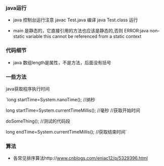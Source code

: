 ### java运行 ###
* java 控制台运行注意
javac Test.java 编译
java Test.class 运行

* main 是静态的，它直接引用的方法也应该是静态的,否则
ERROR:java non-static variable this cannot be referenced from a static context 

### 代码细节 ###
* java 数组length是属性，不是方法，后面没有括号

### 一些方法 ###
java获取程序执行时间

`long startTime=System.nanoTime(); //纳秒   

long startTime=System.currentTimeMillis(); //毫秒  //获取开始时间   

doSomeThing();  //测试的代码段   

long endTime=System.currentTimeMillis(); //获取结束时间`  

### 算法 ###
* 各常见排序算法http://www.cnblogs.com/eniac12/p/5329396.html









